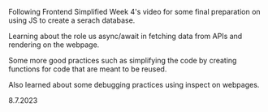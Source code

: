 Following Frontend Simplified Week 4's video for some final preparation on using JS to create a serach database.

Learning about the role us async/await in fetching data from APIs and rendering on the webpage.

Some more good practices such as simplifying the code by creating functions for code that are meant to be reused.

Also learned about some debugging practices using inspect on webpages.

8.7.2023
